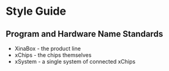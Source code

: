 # Style Guide

## Program and Hardware Name Standards

* XinaBox - the product line
* xChips - the chips themselves
* xSystem - a single system of connected xChips
